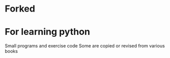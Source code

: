# Forked

# For learning python
Small programs and exercise code
Some are copied or revised from various books
